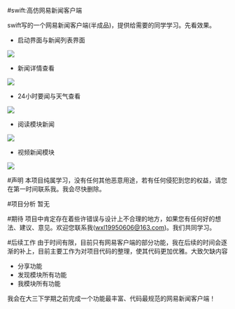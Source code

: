 #swift:高仿网易新闻客户端

swift写的一个网易新闻客户端(半成品)，提供给需要的同学学习。先看效果。

* 启动界面与新闻列表界面

![](http://7xnwdv.com1.z0.glb.clouddn.com/网易新闻01.gif)

* 新闻详情查看

![](http://7xnwdv.com1.z0.glb.clouddn.com/网易新闻02.gif)

* 24小时要闻与天气查看

![](http://7xnwdv.com1.z0.glb.clouddn.com/网易新闻03.gif)

* 阅读模块新闻

![](http://7xnwdv.com1.z0.glb.clouddn.com/read.gif)

* 视频新闻模块

![](http://7xnwdv.com1.z0.glb.clouddn.com/MediaNews.gif)

#声明
本项目纯属学习，没有任何其他恶意用途，若有任何侵犯到您的权益，请您在第一时间联系我。我会尽快删除。

#项目分析
暂无

#期待
项目中肯定存在着些许错误与设计上不合理的地方，如果您有任何好的想法、建议、意见。欢迎您联系我(wxl19950606@163.com)。我们共同学习。

#后续工作
由于时间有限，目前只有网易客户端的部分功能，我在后续的时间会逐渐的补上，目前主要工作为对项目代码的整理，使其代码更加优雅。大致欠缺内容

* 分享功能
* 发现模块所有功能
* 我模块所有功能

我会在大三下学期之前完成一个功能最丰富、代码最规范的网易新闻客户端！